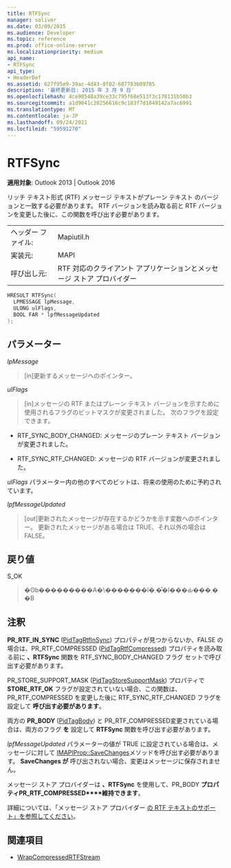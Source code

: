 ```yaml
---
title: RTFSync
manager: soliver
ms.date: 03/09/2015
ms.audience: Developer
ms.topic: reference
ms.prod: office-online-server
ms.localizationpriority: medium
api_name:
- RTFSync
api_type:
- HeaderDef
ms.assetid: 627f95e9-39ac-4d43-8f02-687783b09785
description: '最終更新日: 2015 年 3 月 9 日'
ms.openlocfilehash: 4ce90548a39ce33c795f68e513f3c178131b50b3
ms.sourcegitcommit: a1d9041c20256616c9c183f7d1049142a7ac6991
ms.translationtype: MT
ms.contentlocale: ja-JP
ms.lasthandoff: 09/24/2021
ms.locfileid: "59591270"
---
```

# <a name="rtfsync"></a>RTFSync

**適用対象**: Outlook 2013 | Outlook 2016 
  
リッチ テキスト形式 (RTF) メッセージ テキストがプレーン テキスト のバージョンと一致する必要があります。 RTF バージョンを読み取る前と RTF バージョンを変更した後に、この関数を呼び出す必要があります。 
  
|||
|:-----|:-----|
|ヘッダー ファイル:  <br/> |Mapiutil.h  <br/> |
|実装元:  <br/> |MAPI  <br/> |
|呼び出し元:  <br/> |RTF 対応のクライアント アプリケーションとメッセージ ストア プロバイダー  <br/> |
   
```cpp
HRESULT RTFSync(
  LPMESSAGE lpMessage,
  ULONG ulFlags,
  BOOL FAR * lpfMessageUpdated
);
```

## <a name="parameters"></a>パラメーター

_lpMessage_
  
> [in]更新するメッセージへのポインター。
    
_ulFlags_
  
> [in]メッセージの RTF またはプレーン テキスト バージョンを示すために使用されるフラグのビットマスクが変更されました。 次のフラグを設定できます。
    
  - RTF_SYNC_BODY_CHANGED: メッセージのプレーン テキスト バージョンが変更されました。
      
  - RTF_SYNC_RTF_CHANGED: メッセージの RTF バージョンが変更されました。
    
  _ulFlags_ パラメーター内の他のすべてのビットは、将来の使用のために予約されています。 
    
_lpfMessageUpdated_
  
> [out]更新されたメッセージが存在するかどうかを示す変数へのポインター。 更新されたメッセージがある場合は TRUE、それ以外の場合は FALSE。
    
## <a name="return-value"></a>戻り値

S_OK 
  
> �ʘb���������A�\�������l�܂��͒l���Ԃ���܂��B
    
## <a name="remarks"></a>注釈

**PR_RTF_IN_SYNC** ([PidTagRtfInSync](pidtagrtfinsync-canonical-property.md)) プロパティが見つからないか、FALSE の場合は、PR_RTF_COMPRESSED ([PidTagRtfCompressed](pidtagrtfcompressed-canonical-property.md)) プロパティを読み取る前に **、RTFSync** 関数を RTF_SYNC_BODY_CHANGED フラグ セットで呼び出す必要があります。  
  
PR_STORE_SUPPORT_MASK ([PidTagStoreSupportMask](pidtagstoresupportmask-canonical-property.md)) プロパティで **STORE_RTF_OK** フラグが設定されていない場合、この関数は、PR_RTF_COMPRESSED を変更した後に RTF_SYNC_RTF_CHANGED フラグを設定して **呼び出す必要があります**。 
  
両方の **PR_BODY** ([PidTagBody](pidtagbody-canonical-property.md)) と PR_RTF_COMPRESSED変更されている場合は、両方のフラグ **を** 設定して **RTFSync** 関数を呼び出す必要があります。 
  
_lpfMessageUpdated_ パラメーターの値が TRUE に設定されている場合は、メッセージに対して [IMAPIProp::SaveChanges](imapiprop-savechanges.md)メソッドを呼び出す必要があります。 **SaveChanges が** 呼び出されない場合、変更はメッセージに保存されません。 
  
メッセージ ストア プロバイダーは **、RTFSync** を使用して、PR_BODY **プロパティPR_RTF_COMPRESSED****維持できます**。 
  
詳細については、「メッセージ ストア プロバイダー [の RTF テキストのサポート」を参照してください](supporting-rtf-text-for-message-store-providers.md)。 
  
## <a name="see-also"></a>関連項目

- [WrapCompressedRTFStream](wrapcompressedrtfstream.md)

